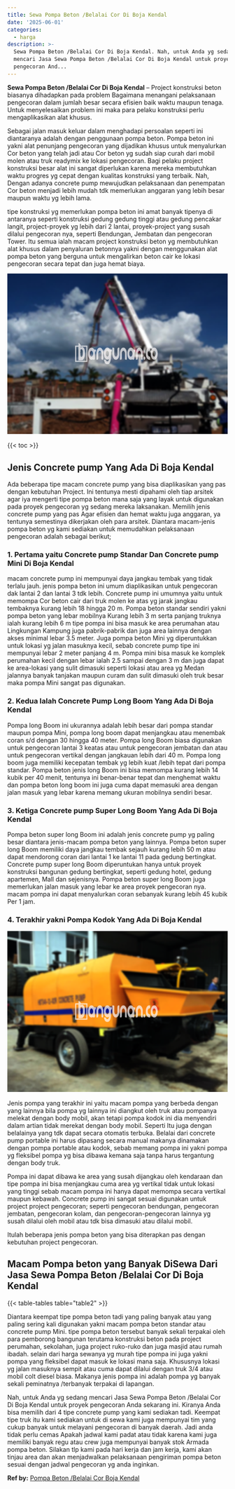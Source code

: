 ```yaml
---
title: Sewa Pompa Beton /Belalai Cor Di Boja Kendal
date: '2025-06-01'
categories:
  - harga
description: >-
  Sewa Pompa Beton /Belalai Cor Di Boja Kendal. Nah, untuk Anda yg sedang
  mencari Jasa Sewa Pompa Beton /Belalai Cor Di Boja Kendal untuk proyek
  pengecoran And...
---
```


**Sewa Pompa Beton /Belalai Cor Di Boja Kendal** – Project konstruksi beton biasanya dihadapkan pada problem Bagaimana menangani pelaksanaan pengecoran dalam jumlah besar secara efisien baik waktu maupun tenaga. Untuk menyelesaikan problem ini maka para pelaku konstruksi perlu mengaplikasikan alat khusus.

Sebagai jalan masuk keluar dalam menghadapi persoalan seperti ini diantaranya adalah dengan penggunaan pompa beton. Pompa beton ini yakni alat penunjang pengecoran yang dijadikan khusus untuk menyalurkan Cor beton yang telah jadi atau Cor beton yg sudah siap curah dari mobil molen atau truk readymix ke lokasi pengecoran. Bagi pelaku project konstruksi besar alat ini sangat diperlukan karena mereka membutuhkan waktu progres yg cepat dengan kualitas konstruksi yang terbaik. Nah, Dengan adanya concrete pump mewujudkan pelaksanaan dan penempatan Cor beton menjadi lebih mudah tdk memerlukan anggaran yang lebih besar maupun waktu yg lebih lama.

tipe konstruksi yg memerlukan pompa beton ini amat banyak tipenya di antaranya seperti konstruksi gedung gedung tinggi atau gedung pencakar langit, project-proyek yg lebih dari 2 lantai, proyek-project yang susah dilalui pengecoran nya, seperti Bendungan, Jembatan dan pengecoran Tower. Itu semua ialah macam project konstruksi beton yg membutuhkan alat khusus dalam penyaluran betonnya yakni dengan menggunakan alat pompa beton yang berguna untuk mengalirkan beton cair ke lokasi pengecoran secara tepat dan juga hemat biaya.

![Sewa Pompa Beton /Belalai Cor Di Boja Kendal](/images/sewa-concrete-pump-04.png)

{{< toc >}}

## Jenis Concrete pump Yang Ada Di Boja Kendal

Ada beberapa tipe macam concrete pump yang bisa diaplikasikan yang pas dengan kebutuhan Project. Ini tentunya mesti dipahami oleh tiap arsitek agar iya mengerti tipe pompa beton mana saja yang layak untuk digunakan pada proyek pengecoran yg sedang mereka laksanakan. Memilih jenis concrete pump yang pas Agar efisien dan hemat waktu juga anggaran, ya tentunya semestinya dikerjakan oleh para arsitek. Diantara macam-jenis pompa beton yg kami sediakan untuk memudahkan pelaksanaan pengecoran adalah sebagai berikut;

### 1\. Pertama yaitu Concrete pump Standar Dan Concrete pump Mini Di Boja Kendal

macam concrete pump ini mempunyai daya jangkau tembak yang tidak terlalu jauh. jenis pompa beton ini umum diaplikasikan untuk pengecoran dak lantai 2 dan lantai 3 tdk lebih. Concrete pump ini umumnya yaitu untuk memompa Cor beton cair dari truk molen ke atas yg jarak jangkau tembaknya kurang lebih 18 hingga 20 m. Pompa beton standar sendiri yakni pompa beton yang lebar mobilnya Kurang lebih 3 m serta panjang truknya ialah kurang lebih 6 m tipe pompa ini bisa masuk ke area perumahan atau Lingkungan Kampung juga pabrik-pabrik dan juga area lainnya dengan akses minimal lebar 3.5 meter. Juga pompa beton Mini yg diperuntukkan untuk lokasi yg jalan masuknya kecil, sebab concrete pump tipe ini mempunyai lebar 2 meter panjang 4 m. Pompa mini bisa masuk ke komplek perumahan kecil dengan lebar ialah 2.5 sampai dengan 3 m dan juga dapat ke area-lokasi yang sulit dimasuki seperti lokasi atau area yg Medan jalannya banyak tanjakan maupun curam dan sulit dimasuki oleh truk besar maka pompa Mini sangat pas digunakan.

### 2\. Kedua Ialah Concrete Pump Long Boom Yang Ada Di Boja Kendal

Pompa long Boom ini ukurannya adalah lebih besar dari pompa standar maupun pompa Mini, pompa long boom dapat menjangkau atau menembak coran s/d dengan 30 hingga 40 meter. Pompa long Boom biasa digunakan untuk pengecoran lantai 3 keatas atau untuk pengecoran jembatan dan atau untuk pengecoran vertikal dengan jangkauan lebih dari 40 m. Pompa long boom juga memiliki kecepatan tembak yg lebih kuat /lebih tepat dari pompa standar. Pompa beton jenis long Boom ini bisa memompa kurang lebih 14 kubik per 40 menit, tentunya ini benar-benar tepat dan menghemat waktu dan pompa beton long boom ini juga cuma dapat memasuki area dengan jalan masuk yang lebar karena memang ukuran mobilnya sendiri besar.

### 3\. Ketiga Concrete pump Super Long Boom Yang Ada Di Boja Kendal

Pompa beton super long Boom ini adalah jenis concrete pump yg paling besar diantara jenis-macam pompa beton yang lainnya. Pompa beton super long Boom memiliki daya jangkau tembak sejauh kurang lebih 50 m atau dapat mendorong coran dari lantai 1 ke lantai 11 pada gedung bertingkat. Concrete pump super long Boom diperuntukan hanya untuk proyek konstruksi bangunan gedung bertingkat, seperti gedung hotel, gedung apartemen, Mall dan sejenisnya. Pompa beton super long Boom juga memerlukan jalan masuk yang lebar ke area proyek pengecoran nya. macam pompa ini dapat menyalurkan coran sebanyak kurang lebih 45 kubik Per 1 jam.

### 4\. Terakhir yakni Pompa Kodok Yang Ada Di Boja Kendal

![Sewa Pompa Beton /Belalai Cor Di Boja Kendal](/images/sewa-concrete-pump-08.png)

Jenis pompa yang terakhir ini yaitu macam pompa yang berbeda dengan yang lainnya bila pompa yg lainnya ini diangkut oleh truk atau pompanya melekat dengan body mobil, akan tetapi pompa kodok ini dia menyendiri dalam artian tidak merekat dengan body mobil. Seperti Itu juga dengan belalainya yang tdk dapat secara otomatis terbuka. Belalai dari concrete pump portable ini harus dipasang secara manual makanya dinamakan dengan pompa portable atau kodok, sebab memang pompa ini yakni pompa yg fleksibel pompa yg bisa dibawa kemana saja tanpa harus tergantung dengan body truk.

Pompa ini dapat dibawa ke area yang susah dijangkau oleh kendaraan dan tipe pompa ini bisa menjangkau cuma area yg vertikal tidak untuk lokasi yang tinggi sebab macam pompa ini hanya dapat memompa secara vertikal maupun kebawah. Concrete pump ini sangat sesuai digunakan untuk project project pengecoran; seperti pengecoran bendungan, pengecoran jembatan, pengecoran kolam, dan pengecoran-pengecoran lainnya yg susah dilalui oleh mobil atau tdk bisa dimasuki atau dilalui mobil.

Itulah beberapa jenis pompa beton yang bisa diterapkan pas dengan kebutuhan project pengecoran.

## Macam Pompa beton yang Banyak DiSewa Dari Jasa Sewa Pompa Beton /Belalai Cor Di Boja Kendal

{{< table-tables table="table2" >}}

Diantara keempat tipe pompa beton tadi yang paling banyak atau yang paling sering kali digunakan yakni macam pompa beton standar atau concrete pump Mini. tipe pompa beton tersebut banyak sekali terpakai oleh para pemborong bangunan terutama konstruksi beton pada project perumahan, sekolahan, juga project ruko-ruko dan juga masjid atau rumah ibadah. selain dari harga sewanya yg murah tipe pompa ini juga yakni pompa yang fleksibel dapat masuk ke lokasi mana saja. Khususnya lokasi yg jalan masuknya sempit atau cuma dapat dilalui dengan truk 3/4 atau mobil colt diesel biasa. Makanya jenis pompa ini adalah pompa yg banyak sekali peminatnya /terbanyak terpakai di lapangan.

Nah, untuk Anda yg sedang mencari Jasa Sewa Pompa Beton /Belalai Cor Di Boja Kendal untuk proyek pengecoran Anda sekarang ini. Kiranya Anda bisa memilih dari 4 tipe concrete pump yang kami sediakan tadi. Keempat tipe truk itu kami sediakan untuk di sewa kami juga mempunyai tim yang cukup banyak untuk melayani pengecoran di banyak daerah. Jadi anda tidak perlu cemas Apakah jadwal kami padat atau tidak karena kami juga memiliki banyak regu atau crew juga mempunyai banyak stok Armada pompa beton. Silakan tlp kami pada hari kerja dan jam kerja, kami akan tinjau area dan akan menjadwalkan pelaksanaan pengiriman pompa beton sesuai dengan jadwal pengecoran yg anda inginkan.

**Ref by:** [Pompa Beton /Belalai Cor Boja Kendal](https://id.wikipedia.org/wiki/Pompa)

